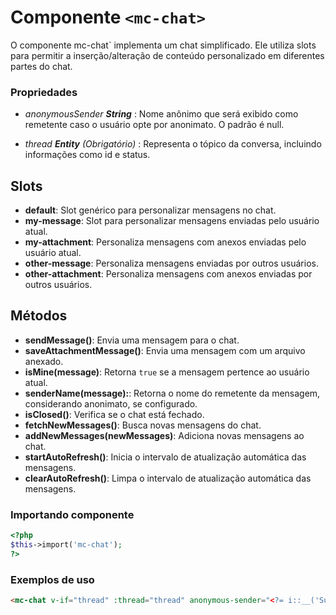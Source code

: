 # Componente `<mc-chat>`
O componente mc-chat` implementa um chat simplificado. Ele utiliza slots para permitir a inserção/alteração de conteúdo personalizado em diferentes partes do chat.

### Propriedades
- *anonymousSender **String*** : Nome anônimo que será exibido como remetente caso o usuário opte por anonimato. O padrão é null.

- *thread **Entity** (Obrigatório)* : Representa o tópico da conversa, incluindo informações como id e status.

## Slots

- **default**: Slot genérico para personalizar mensagens no chat.
- **my-message**: Slot para personalizar mensagens enviadas pelo usuário atual.
- **my-attachment**: Personaliza mensagens com anexos enviadas pelo usuário atual.
- **other-message**: Personaliza mensagens enviadas por outros usuários.
- **other-attachment**: Personaliza mensagens com anexos enviadas por outros usuários.

## Métodos
- **sendMessage()**: Envia uma mensagem para o chat.
- **saveAttachmentMessage()**: Envia uma mensagem com um arquivo anexado.
- **isMine(message)**: Retorna `true` se a mensagem pertence ao usuário atual.
- **senderName(message):**: Retorna o nome do remetente da mensagem, considerando anonimato, se configurado.
- **isClosed()**: Verifica se o chat está fechado.
- **fetchNewMessages()**: Busca novas mensagens do chat.
- **addNewMessages(newMessages)**: Adiciona novas mensagens ao chat.
- **startAutoRefresh()**: Inicia o intervalo de atualização automática das mensagens.
- **clearAutoRefresh()**: Limpa o intervalo de atualização automática das mensagens.

### Importando componente
```PHP
<?php 
$this->import('mc-chat');
?>
```

### Exemplos de uso
```HTML
<mc-chat v-if="thread" :thread="thread" anonymous-sender="<?= i::__('Suporte') ?>"></mc-chat>
```
